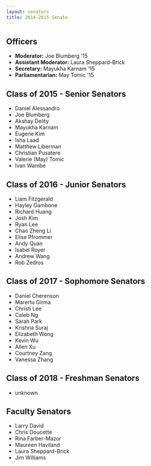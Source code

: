 ```yaml
---
layout: senators
title: 2014-2015 Senate
---
```


## Officers

* **Moderator:** Joe Blumberg '15
* **Assistant Moderator:** Laura Sheppard-Brick
* **Secretary:** Mayukha Karnam '15
* **Parliamentarian:** May Tomic '15

## Class of 2015 - Senior Senators

* Daniel Alessandro
* Joe Blumberg
* Akshay Delity
* Mayukha Karnam
* Eugene Kim
* Isha Laad
* Matthew Liberman
* Christian Pusatere
* Valerie (May) Tomic
* Ivan Wambe

## Class of 2016 - Junior Senators

* Liam Fitzgerald
* Hayley Gambone
* Richard Huang
* Josh Kim
* Ryan Lee
* Chao Zheng Li
* Elise Pfrommer
* Andy Quan
* Isabel Royer
* Andrew Wang
* Rob Zedros

## Class of 2017 - Sophomore Senators

* Daniel Cherenson
* Marertu Girma
* Christi Lee
* Caleb Ng
* Sarah Park
* Krishna Suraj
* Elizabeth Wong
* Kevin Wu
* Allen Xu
* Courtney Zang
* Vanessa Zhang

## Class of 2018 - Freshman Senators

* unknown

## Faculty Senators

* Larry David
* Chris Doucette
* Rina Farber-Mazor
* Maureen Haviland
* Laura Sheppard-Brick
* Jim Williams
